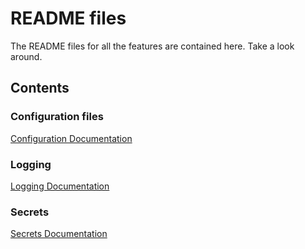 # README files

The README files for all the features are contained here.
Take a look around.

## Contents

### Configuration files

[Configuration Documentation](./ConfigurationFile.md)

### Logging

[Logging Documentation](./Logging.md)

### Secrets

[Secrets Documentation](./Secrets.md)
